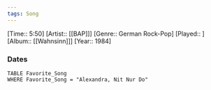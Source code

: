 ```yaml
---
tags: Song  
---
```

[Time:: 5:50]
[Artist:: [[BAP]]]
[Genre:: German Rock-Pop]
[Played:: ]
[Album:: [[Wahnsinn]]]
[Year:: 1984]
### Dates
````dataview
TABLE Favorite_Song
WHERE Favorite_Song = "Alexandra, Nit Nur Do"
````